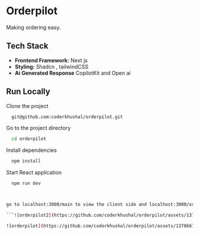 
# Orderpilot

Making ordering easy. 


## Tech Stack

 
- **Frontend Framework:** Next js
- **Styling:**  Shadcn , tailwindCSS
- **Ai Generated Response** CopilotKit and Open ai 
  




## Run Locally

Clone the project

```bash
  git@github.com:coderkhushal/orderpilot.git
```

Go to the project directory

```bash
  cd orderpilot
```

Install dependencies

```bash
  npm install
```

Start React application

```bash
  npm run dev



go to localhost:3000/main to view the client side and localhost:3000/orders to view orders pending 

```![orderpilot2](https://github.com/coderkhushal/orderpilot/assets/137866759/dc166c87-895d-48ef-ae17-bebdf19a560c)

![orderpilot](https://github.com/coderkhushal/orderpilot/assets/137866759/a062fd67-5afa-4227-873e-2673dddbe4f0)
